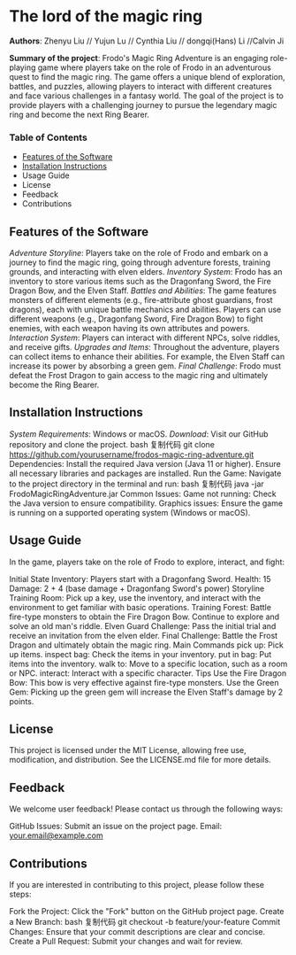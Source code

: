 # The lord of the magic ring
**Authors**: Zhenyu Liu // Yujun Lu // Cynthia Liu // dongqi(Hans) Li //Calvin Ji

**Summary of the project**: Frodo's Magic Ring Adventure is an engaging role-playing game where players take on the role
of Frodo in an adventurous quest to find the magic ring. The game offers a unique blend of exploration, battles, and 
puzzles, allowing players to interact with different creatures and face various challenges in a fantasy world. The goal
of the project is to provide players with a challenging journey to pursue the legendary magic ring and become the next 
Ring Bearer.

### Table of Contents
- [Features of the Software](#features-of-the-software)
- [Installation Instructions]()
- Usage Guide
- License
- Feedback
- Contributions

## Features of the Software
_Adventure Storyline_: Players take on the role of Frodo and embark on a journey to find the magic ring, going through 
adventure forests, training grounds, and interacting with elven elders.
_Inventory System_: Frodo has an inventory to store various items such as the Dragonfang Sword, the Fire Dragon Bow, 
and the Elven Staff.
_Battles and Abilities_: The game features monsters of different elements (e.g., fire-attribute ghost guardians, frost 
dragons), each with unique battle mechanics and abilities. Players can use different weapons (e.g., Dragonfang Sword, 
Fire Dragon Bow) to fight enemies, with each weapon having its own attributes and powers.
_Interaction System_: Players can interact with different NPCs, solve riddles, and receive gifts.
_Upgrades and Items_: Throughout the adventure, players can collect items to enhance their abilities. For example, the 
Elven Staff can increase its power by absorbing a green gem.
_Final Challenge_: Frodo must defeat the Frost Dragon to gain access to the magic ring and ultimately become the Ring
Bearer.

## Installation Instructions
_System Requirements_: Windows or macOS.
_Download_: Visit our GitHub repository and clone the project.
bash
复制代码
git clone https://github.com/yourusername/frodos-magic-ring-adventure.git
Dependencies:
Install the required Java version (Java 11 or higher).
Ensure all necessary libraries and packages are installed.
Run the Game:
Navigate to the project directory in the terminal and run:
bash
复制代码
java -jar FrodoMagicRingAdventure.jar
Common Issues:
Game not running: Check the Java version to ensure compatibility.
Graphics issues: Ensure the game is running on a supported operating system (Windows or macOS).
## Usage Guide
In the game, players take on the role of Frodo to explore, interact, and fight:

Initial State
Inventory: Players start with a Dragonfang Sword.
Health: 15
Damage: 2 + 4 (base damage + Dragonfang Sword's power)
Storyline
Training Room: Pick up a key, use the inventory, and interact with the environment to get familiar with basic operations.
Training Forest: Battle fire-type monsters to obtain the Fire Dragon Bow. Continue to explore and solve an old man's riddle.
Elven Guard Challenge: Pass the initial trial and receive an invitation from the elven elder.
Final Challenge: Battle the Frost Dragon and ultimately obtain the magic ring.
Main Commands
pick up: Pick up items.
inspect bag: Check the items in your inventory.
put in bag: Put items into the inventory.
walk to: Move to a specific location, such as a room or NPC.
interact: Interact with a specific character.
Tips
Use the Fire Dragon Bow: This bow is very effective against fire-type monsters.
Use the Green Gem: Picking up the green gem will increase the Elven Staff's damage by 2 points.
## License
This project is licensed under the MIT License, allowing free use, modification, and distribution. See the LICENSE.md file for more details.

## Feedback
We welcome user feedback! Please contact us through the following ways:

GitHub Issues: Submit an issue on the project page.
Email: your.email@example.com
## Contributions
If you are interested in contributing to this project, please follow these steps:

Fork the Project: Click the "Fork" button on the GitHub project page.
Create a New Branch:
bash
复制代码
git checkout -b feature/your-feature
Commit Changes: Ensure that your commit descriptions are clear and concise.
Create a Pull Request: Submit your changes and wait for review.